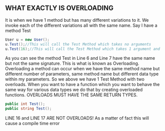 ## WHAT EXACTLY IS OVERLOADING
It is when we have 1 method but has many different variations to it. We invoke each of the different variations all with the same name.
Say I have a method Test
```cs
User u = new User();
u.Test();//This will call the Test Method which takes no arguments
u.Test(16);//This will call the Test Method which takes 1 argument and has a parameter of type int
```
As you can see the method Test in Line 6 and Line 7 have the same name but not the same signature.
This is what is known as Overloading. Overloading a method can occur when we have the same method name but different number of parameters, same method name but 
different data type within my parameters. So we above we have 1 Test Method with two overloads.
When you want to have a function which you want to behave the same way for various data types we do that by creating overloaded functions.
OVERLOADS MUST HAVE THE SAME RETURN TYPES.

```cs
public int Test();
public string Test();
```

LINE 16 and LINE 17 ARE NOT OVERLOADS! As a matter of fact this will cause a compile time error


